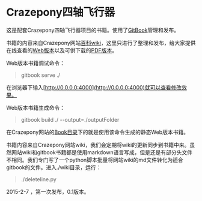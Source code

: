 Crazepony四轴飞行器
========

这是配套Crazepony四轴飞行器项目的书籍。使用了[GitBook](https://www.gitbook.com/)管理和发布。

书籍的内容来自Crazepony网站[百科wiki](http://www.crazepony.com/wiki.html)，这里只进行了整理和发布，给大家提供在线查看的[Web版本](http://www.crazepony.com/book/)以及可供下载的[PDF版本]()。

Web版本书籍调试命令：

> gitbook serve ./

在浏览器下输入[http://0.0.0.0:4000](http://0.0.0.0:4000)就可以查看修改效果。

Web版本书籍生成命令：

> gitbook build ./ --output=./outputFolder

在Crazepony网站的[Book目录](http://www.crazepony.com/book/)下的就是使用该命令生成的静态Web版本书籍。

书籍内容来自Crazepony网站wiki，我们会定期将wiki的更新同步到书籍中来。虽然网站wiki和gitbook书籍都是使用markdown语言写成，但是还是有部分头文件不相同。我们专门写了一个python脚本批量将网站wiki的md文件转化为适合gitbook的文件。进入./wiki目录，运行：

> ./deleteline.py

2015-2-7 ，第一次发布，0.1版本。


